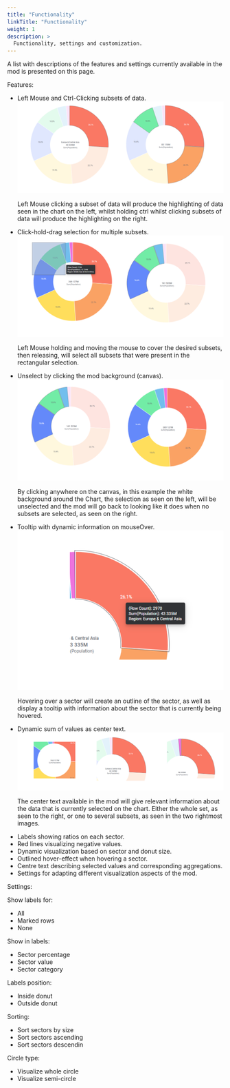 ```yaml
---
title: "Functionality"
linkTitle: "Functionality"
weight: 1
description: >
  Functionality, settings and customization.
---
```


<p>
	A list with descriptions of the features and settings currently available in the mod is presented on this page. 
</p>

<p>Features:</p>
<ul>
	<li>Left Mouse and Ctrl-Clicking subsets of data.</li>
  <img src="left-click-ctrl-click.png" alt="Left Mouse and Ctrl-clicking subsets of data.">
  <p> Left Mouse clicking a subset of data will produce the highlighting of data seen in the chart on the left, whilst holding ctrl whilst clicking subsets of data will produce the highlighting on the right.</p>
  
  <li>Click-hold-drag selection for multiple subsets.</li>
  <img src="click-hold-drag.png" alt="Click-hold-drag selecting multiple subsets.">
  <p> Left Mouse holding and moving the mouse to cover the desired subsets, then releasing, will select all subsets that were present in the rectangular selection. </p>
  
  <li>Unselect by clicking the mod background (canvas).</li>
  <img src="unselecting-canvas.png" alt="Unselect by clicking the mod background (canvas).">
  <p> By clicking anywhere on the canvas, in this example the white background around the Chart, the selection as seen on the left, will be unselected and the mod will go back to looking like it does when no subsets are selected, as seen on the right. </p>
  
  <li>Tooltip with dynamic information on mouseOver.</li>
  <img src="mouseover-tooltip.png" alt="Tooltip and hovering outline example.">
  <p> Hovering over a sector will create an outline of the sector, as well as display a tooltip with information about the sector that is currently being hovered. </p>
  
  <li>Dynamic sum of values as center text.</li>
  <img src="center-text.png" alt="Center text example.">
  <p> The center text available in the mod will give relevant information about the data that is currently selected on the chart. Either the whole set, as seen to the right, or one to several subsets, as seen in the two rightmost images. </p>
  
  <li>Labels showing ratios on each sector.</li>
	<li>Red lines visualizing negative values.</li>
	<li>Dynamic visualization based on sector and donut size.</li>
	<li>Outlined hover-effect when hovering a sector.</li>
	<li>Centre text describing selected values and corresponding aggregations.</li>
	<li>Settings for adapting different visualization aspects of the mod.</li>
</ul>

<p>Settings:</p>
<p>Show labels for:</p>
<ul>
	<li>All</li>
	<li>Marked rows</li>
	<li>None</li>
</ul>

<p>Show in labels:</p>
<ul>
	<li>Sector percentage</li>
	<li>Sector value</li>
	<li>Sector category</li>
</ul>

<p>Labels position:</p>
<ul>
	<li>Inside donut</li>
	<li>Outside donut</li>
</ul>

<p>Sorting:</p>
<ul>
	<li>Sort sectors by size</li>
	<li>Sort sectors ascending</li>
	<li>Sort sectors descendin</li>
</ul>

<p>Circle type:</p>
<ul>
	<li>Visualize whole circle</li>
	<li>Visualize semi-circle</li>
</ul>
<br>
